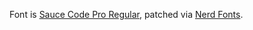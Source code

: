 Font is [Sauce Code Pro Regular][1], patched via [Nerd Fonts][2].


[1]: https://github.com/ryanoasis/nerd-fonts/tree/master/patched-fonts/SourceCodePro
[2]: https://github.com/ryanoasis/nerd-fonts
